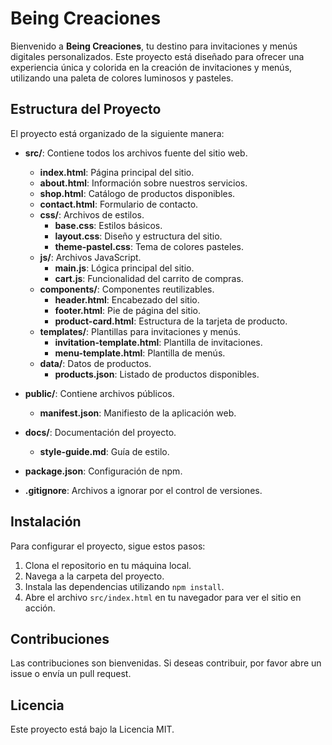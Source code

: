 # Being Creaciones

Bienvenido a **Being Creaciones**, tu destino para invitaciones y menús digitales personalizados. Este proyecto está diseñado para ofrecer una experiencia única y colorida en la creación de invitaciones y menús, utilizando una paleta de colores luminosos y pasteles.

## Estructura del Proyecto

El proyecto está organizado de la siguiente manera:

- **src/**: Contiene todos los archivos fuente del sitio web.
  - **index.html**: Página principal del sitio.
  - **about.html**: Información sobre nuestros servicios.
  - **shop.html**: Catálogo de productos disponibles.
  - **contact.html**: Formulario de contacto.
  - **css/**: Archivos de estilos.
    - **base.css**: Estilos básicos.
    - **layout.css**: Diseño y estructura del sitio.
    - **theme-pastel.css**: Tema de colores pasteles.
  - **js/**: Archivos JavaScript.
    - **main.js**: Lógica principal del sitio.
    - **cart.js**: Funcionalidad del carrito de compras.
  - **components/**: Componentes reutilizables.
    - **header.html**: Encabezado del sitio.
    - **footer.html**: Pie de página del sitio.
    - **product-card.html**: Estructura de la tarjeta de producto.
  - **templates/**: Plantillas para invitaciones y menús.
    - **invitation-template.html**: Plantilla de invitaciones.
    - **menu-template.html**: Plantilla de menús.
  - **data/**: Datos de productos.
    - **products.json**: Listado de productos disponibles.

- **public/**: Contiene archivos públicos.
  - **manifest.json**: Manifiesto de la aplicación web.

- **docs/**: Documentación del proyecto.
  - **style-guide.md**: Guía de estilo.

- **package.json**: Configuración de npm.

- **.gitignore**: Archivos a ignorar por el control de versiones.

## Instalación

Para configurar el proyecto, sigue estos pasos:

1. Clona el repositorio en tu máquina local.
2. Navega a la carpeta del proyecto.
3. Instala las dependencias utilizando `npm install`.
4. Abre el archivo `src/index.html` en tu navegador para ver el sitio en acción.

## Contribuciones

Las contribuciones son bienvenidas. Si deseas contribuir, por favor abre un issue o envía un pull request.

## Licencia

Este proyecto está bajo la Licencia MIT.